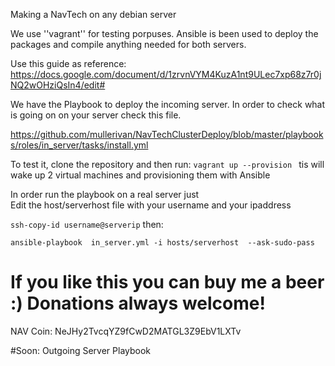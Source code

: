 Making a NavTech on any debian server


We use ''vagrant'' for testing porpuses. 
Ansible is been used to deploy the packages and compile  anything needed for both servers.


Use this guide as reference:  https://docs.google.com/document/d/1zrvnVYM4KuzA1nt9ULec7xp68z7r0jNQ2wOHziQsIn4/edit#


We have the  Playbook to deploy the incoming server. In order to check what is going on on your server check this file.

https://github.com/mullerivan/NavTechClusterDeploy/blob/master/playbooks/roles/in_server/tasks/install.yml


To test it, clone the  repository and then
run:
`vagrant up --provision `
tis will wake up 2 virtual machines and provisioning them with Ansible

In order run the  playbook on a  real server just  
Edit the  host/serverhost file with your username and your ipaddress

`ssh-copy-id username@serverip`
then:

`ansible-playbook  in_server.yml -i hosts/serverhost  --ask-sudo-pass`




If you like this you can buy me a beer :)
Donations always welcome!
=======
NAV Coin: NeJHy2TvcqYZ9fCwD2MATGL3Z9EbV1LXTv

#Soon: Outgoing Server Playbook

